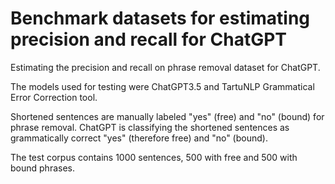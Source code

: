 # Benchmark datasets for estimating precision and recall for ChatGPT


Estimating the precision and recall on phrase removal dataset for ChatGPT.

The models used for testing were ChatGPT3.5 and TartuNLP Grammatical Error Correction tool.
    
Shortened sentences are manually labeled "yes" (free) and "no" (bound) for phrase removal. ChatGPT is classifying the shortened sentences as grammatically correct "yes" (therefore free) and "no" (bound).
     
The test corpus contains 1000 sentences, 500 with free and 500 with bound phrases.


